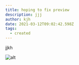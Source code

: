 ```yaml
---
title: hoping to fix preview
description: jjj
author: kjh
date: 2021-03-12T09:02:42.598Z
tags:
  - created
---
```

jjkh

![alt](/static/img/engagementm_f_rgb.jpg "title")